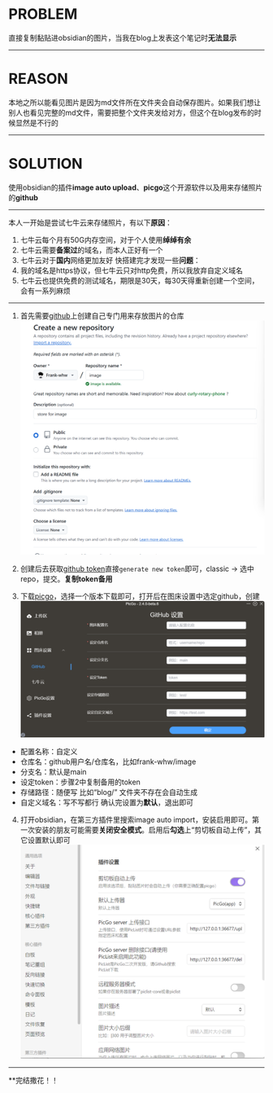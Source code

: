 # PROBLEM
直接复制黏贴进obsidian的图片，当我在blog上发表这个笔记时**无法显示**

---
# REASON
本地之所以能看见图片是因为md文件所在文件夹会自动保存图片。如果我们想让别人也看见完整的md文件，需要把整个文件夹发给对方，但这个在blog发布的时候显然是不行的

---
# SOLUTION
使用obsidian的插件**image auto upload**、**picgo**这个开源软件以及用来存储照片的**github**

---
本人一开始是尝试七牛云来存储照片，有以下**原因**：
1. 七牛云每个月有50G内存空间，对于个人使用**绰绰有余**
2. 七牛云需要**备案过**的域名，而本人正好有一个
3. 七牛云对于**国内**网络更加友好
快搭建完才发现一些**问题**：
1. 我的域名是https协议，但七牛云只对http免费，所以我放弃自定义域名
2. 七牛云也提供免费的测试域名，期限是30天，每30天得重新创建一个空间，会有一系列麻烦

---
1. 首先需要[github](https://github.com/new)上创建自己专门用来存放图片的仓库
![image.png](https://raw.githubusercontent.com/Frank-whw/img/main/blog/202411200956189.png)

2. 创建后去获取[github token](https://github.com/settings/tokens)直接`generate new token`即可，classic -> 选中repo，提交。**复制token备用**
3.  下载[picgo](https://picgo.github.io/PicGo-Doc/zh/guide/#%E4%B8%8B%E8%BD%BD%E5%AE%89%E8%A3%85)，选择一个版本下载即可，打开后在图床设置中选定github，创建![image.png](https://raw.githubusercontent.com/Frank-whw/img/main/blog/202411201003749.png)
- 配置名称：自定义
- 仓库名：github用户名/仓库名，比如frank-whw/image
- 分支名：默认是main
- 设定token：步骤2中复制备用的token
- 存储路径：随便写 比如“blog/” 文件夹不存在会自动生成
- 自定义域名：写不写都行
确认完设置为**默认**，退出即可
4. 打开obsidian，在第三方插件里搜索image auto import，安装启用即可。第一次安装的朋友可能需要**关闭安全模式**。启用后**勾选**上“剪切板自动上传”，其它设置默认即可
![image.png](https://raw.githubusercontent.com/Frank-whw/img/main/blog/202411201008531.png)

---
**完结撒花！！